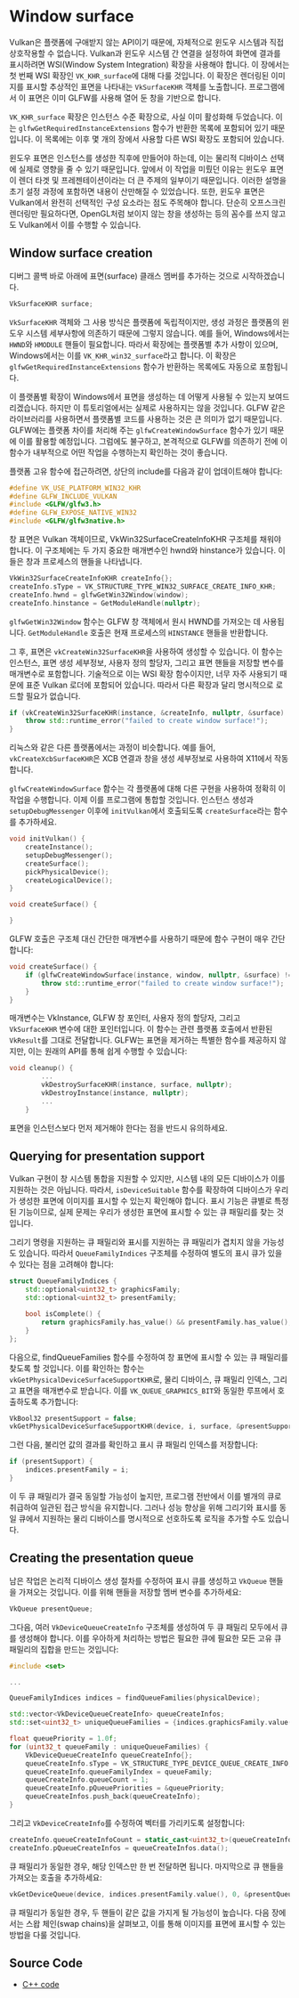 # Window surface

Vulkan은 플랫폼에 구애받지 않는 API이기 때문에, 자체적으로 윈도우 시스템과 직접 상호작용할 수 없습니다. Vulkan과 윈도우 시스템 간 연결을 설정하여 화면에 결과를 표시하려면 WSI(Window System Integration) 확장을 사용해야 합니다. 이 장에서는 첫 번째 WSI 확장인 `VK_KHR_surface`에 대해 다룰 것입니다. 이 확장은 렌더링된 이미지를 표시할 추상적인 표면을 나타내는 `VkSurfaceKHR` 객체를 노출합니다. 프로그램에서 이 표면은 이미 GLFW를 사용해 열어 둔 창을 기반으로 합니다.

`VK_KHR_surface` 확장은 인스턴스 수준 확장으로, 사실 이미 활성화해 두었습니다. 이는 `glfwGetRequiredInstanceExtensions` 함수가 반환한 목록에 포함되어 있기 때문입니다. 이 목록에는 이후 몇 개의 장에서 사용할 다른 WSI 확장도 포함되어 있습니다.

윈도우 표면은 인스턴스를 생성한 직후에 만들어야 하는데, 이는 물리적 디바이스 선택에 실제로 영향을 줄 수 있기 때문입니다. 앞에서 이 작업을 미뤘던 이유는 윈도우 표면이 렌더 타겟 및 프레젠테이션이라는 더 큰 주제의 일부이기 때문입니다. 이러한 설명을 초기 설정 과정에 포함하면 내용이 산만해질 수 있었습니다. 또한, 윈도우 표면은 Vulkan에서 완전히 선택적인 구성 요소라는 점도 주목해야 합니다. 단순히 오프스크린 렌더링만 필요하다면, OpenGL처럼 보이지 않는 창을 생성하는 등의 꼼수를 쓰지 않고도 Vulkan에서 이를 수행할 수 있습니다.

## Window surface creation

디버그 콜백 바로 아래에 표면(surface) 클래스 멤버를 추가하는 것으로 시작하겠습니다.

```C++
VkSurfaceKHR surface;
```

`VkSurfaceKHR` 객체와 그 사용 방식은 플랫폼에 독립적이지만, 생성 과정은 플랫폼의 윈도우 시스템 세부사항에 의존하기 때문에 그렇지 않습니다. 예를 들어, Windows에서는 `HWND`와 `HMODULE` 핸들이 필요합니다. 따라서 확장에는 플랫폼별 추가 사항이 있으며, Windows에서는 이를 `VK_KHR_win32_surface`라고 합니다. 이 확장은 `glfwGetRequiredInstanceExtensions` 함수가 반환하는 목록에도 자동으로 포함됩니다.

이 플랫폼별 확장이 Windows에서 표면을 생성하는 데 어떻게 사용될 수 있는지 보여드리겠습니다. 하지만 이 튜토리얼에서는 실제로 사용하지는 않을 것입니다. GLFW 같은 라이브러리를 사용하면서 플랫폼별 코드를 사용하는 것은 큰 의미가 없기 때문입니다. GLFW에는 플랫폼 차이를 처리해 주는 `glfwCreateWindowSurface` 함수가 있기 때문에 이를 활용할 예정입니다. 그럼에도 불구하고, 본격적으로 GLFW를 의존하기 전에 이 함수가 내부적으로 어떤 작업을 수행하는지 확인하는 것이 좋습니다.

플랫폼 고유 함수에 접근하려면, 상단의 include를 다음과 같이 업데이트해야 합니다:

```C++
#define VK_USE_PLATFORM_WIN32_KHR
#define GLFW_INCLUDE_VULKAN
#include <GLFW/glfw3.h>
#define GLFW_EXPOSE_NATIVE_WIN32
#include <GLFW/glfw3native.h>
```

창 표면은 Vulkan 객체이므로, VkWin32SurfaceCreateInfoKHR 구조체를 채워야 합니다. 이 구조체에는 두 가지 중요한 매개변수인 hwnd와 hinstance가 있습니다. 이들은 창과 프로세스의 핸들을 나타냅니다.

```C++
VkWin32SurfaceCreateInfoKHR createInfo{};
createInfo.sType = VK_STRUCTURE_TYPE_WIN32_SURFACE_CREATE_INFO_KHR;
createInfo.hwnd = glfwGetWin32Window(window);
createInfo.hinstance = GetModuleHandle(nullptr);
```

`glfwGetWin32Window` 함수는 GLFW 창 객체에서 원시 HWND를 가져오는 데 사용됩니다. `GetModuleHandle` 호출은 현재 프로세스의 `HINSTANCE` 핸들을 반환합니다.

그 후, 표면은 `vkCreateWin32SurfaceKHR`을 사용하여 생성할 수 있습니다. 이 함수는 인스턴스, 표면 생성 세부정보, 사용자 정의 할당자, 그리고 표면 핸들을 저장할 변수를 매개변수로 포함합니다. 기술적으로 이는 WSI 확장 함수이지만, 너무 자주 사용되기 때문에 표준 Vulkan 로더에 포함되어 있습니다. 따라서 다른 확장과 달리 명시적으로 로드할 필요가 없습니다.

```C++
if (vkCreateWin32SurfaceKHR(instance, &createInfo, nullptr, &surface) != VK_SUCCESS) {
    throw std::runtime_error("failed to create window surface!");
}
```

리눅스와 같은 다른 플랫폼에서는 과정이 비슷합니다. 예를 들어, `vkCreateXcbSurfaceKHR`은 XCB 연결과 창을 생성 세부정보로 사용하여 X11에서 작동합니다.

`glfwCreateWindowSurface` 함수는 각 플랫폼에 대해 다른 구현을 사용하여 정확히 이 작업을 수행합니다. 이제 이를 프로그램에 통합할 것입니다. 인스턴스 생성과 `setupDebugMessenger` 이후에 `initVulkan`에서 호출되도록 `createSurface`라는 함수를 추가하세요.

```C++
void initVulkan() {
    createInstance();
    setupDebugMessenger();
    createSurface();
    pickPhysicalDevice();
    createLogicalDevice();
}

void createSurface() {

}
```

GLFW 호출은 구조체 대신 간단한 매개변수를 사용하기 때문에 함수 구현이 매우 간단합니다:

```C++
void createSurface() {
    if (glfwCreateWindowSurface(instance, window, nullptr, &surface) != VK_SUCCESS) {
        throw std::runtime_error("failed to create window surface!");
    }
}
```

매개변수는 VkInstance, GLFW 창 포인터, 사용자 정의 할당자, 그리고 `VkSurfaceKHR` 변수에 대한 포인터입니다. 이 함수는 관련 플랫폼 호출에서 반환된 `VkResult`를 그대로 전달합니다. GLFW는 표면을 제거하는 특별한 함수를 제공하지 않지만, 이는 원래의 API를 통해 쉽게 수행할 수 있습니다:

```C++
void cleanup() {
        ...
        vkDestroySurfaceKHR(instance, surface, nullptr);
        vkDestroyInstance(instance, nullptr);
        ...
    }
```

표면을 인스턴스보다 먼저 제거해야 한다는 점을 반드시 유의하세요.

## Querying for presentation support

Vulkan 구현이 창 시스템 통합을 지원할 수 있지만, 시스템 내의 모든 디바이스가 이를 지원하는 것은 아닙니다. 따라서, `isDeviceSuitable` 함수를 확장하여 디바이스가 우리가 생성한 표면에 이미지를 표시할 수 있는지 확인해야 합니다. 표시 기능은 큐별로 특정된 기능이므로, 실제 문제는 우리가 생성한 표면에 표시할 수 있는 큐 패밀리를 찾는 것입니다.

그리기 명령을 지원하는 큐 패밀리와 표시를 지원하는 큐 패밀리가 겹치지 않을 가능성도 있습니다. 따라서 `QueueFamilyIndices` 구조체를 수정하여 별도의 표시 큐가 있을 수 있다는 점을 고려해야 합니다:

```C++
struct QueueFamilyIndices {
    std::optional<uint32_t> graphicsFamily;
    std::optional<uint32_t> presentFamily;

    bool isComplete() {
        return graphicsFamily.has_value() && presentFamily.has_value();
    }
};
```

다음으로, findQueueFamilies 함수를 수정하여 창 표면에 표시할 수 있는 큐 패밀리를 찾도록 할 것입니다. 이를 확인하는 함수는 `vkGetPhysicalDeviceSurfaceSupportKHR`로, 물리 디바이스, 큐 패밀리 인덱스, 그리고 표면을 매개변수로 받습니다. 이를 `VK_QUEUE_GRAPHICS_BIT`와 동일한 루프에서 호출하도록 추가합니다:

```C++
VkBool32 presentSupport = false;
vkGetPhysicalDeviceSurfaceSupportKHR(device, i, surface, &presentSupport);
```

그런 다음, 불리언 값의 결과를 확인하고 표시 큐 패밀리 인덱스를 저장합니다:

```C++
if (presentSupport) {
    indices.presentFamily = i;
}
```

이 두 큐 패밀리가 결국 동일할 가능성이 높지만, 프로그램 전반에서 이를 별개의 큐로 취급하여 일관된 접근 방식을 유지합니다. 그러나 성능 향상을 위해 그리기와 표시를 동일 큐에서 지원하는 물리 디바이스를 명시적으로 선호하도록 로직을 추가할 수도 있습니다.

## Creating the presentation queue

남은 작업은 논리적 디바이스 생성 절차를 수정하여 표시 큐를 생성하고 `VkQueue` 핸들을 가져오는 것입니다. 이를 위해 핸들을 저장할 멤버 변수를 추가하세요:

```C++
VkQueue presentQueue;
```

그다음, 여러 `VkDeviceQueueCreateInfo` 구조체를 생성하여 두 큐 패밀리 모두에서 큐를 생성해야 합니다. 이를 우아하게 처리하는 방법은 필요한 큐에 필요한 모든 고유 큐 패밀리의 집합을 만드는 것입니다:

```C++
#include <set>

...

QueueFamilyIndices indices = findQueueFamilies(physicalDevice);

std::vector<VkDeviceQueueCreateInfo> queueCreateInfos;
std::set<uint32_t> uniqueQueueFamilies = {indices.graphicsFamily.value(), indices.presentFamily.value()};

float queuePriority = 1.0f;
for (uint32_t queueFamily : uniqueQueueFamilies) {
    VkDeviceQueueCreateInfo queueCreateInfo{};
    queueCreateInfo.sType = VK_STRUCTURE_TYPE_DEVICE_QUEUE_CREATE_INFO;
    queueCreateInfo.queueFamilyIndex = queueFamily;
    queueCreateInfo.queueCount = 1;
    queueCreateInfo.pQueuePriorities = &queuePriority;
    queueCreateInfos.push_back(queueCreateInfo);
}
```

그리고 `VkDeviceCreateInfo`를 수정하여 벡터를 가리키도록 설정합니다:

```C++
createInfo.queueCreateInfoCount = static_cast<uint32_t>(queueCreateInfos.size());
createInfo.pQueueCreateInfos = queueCreateInfos.data();
```

큐 패밀리가 동일한 경우, 해당 인덱스만 한 번 전달하면 됩니다. 마지막으로 큐 핸들을 가져오는 호출을 추가하세요:

```C++
vkGetDeviceQueue(device, indices.presentFamily.value(), 0, &presentQueue);
```

큐 패밀리가 동일한 경우, 두 핸들이 같은 값을 가지게 될 가능성이 높습니다. 다음 장에서는 스왑 체인(swap chains)을 살펴보고, 이를 통해 이미지를 표면에 표시할 수 있는 방법을 다룰 것입니다.

## Source Code
- [C++ code](https://vulkan-tutorial.com/code/05_window_surface.cpp)